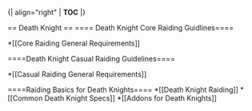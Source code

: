 {| align="right"
  | __TOC__
  |}



== Death Knight ==
==== Death Knight Core Raiding Guidlines====

*[[Core Raiding General Requirements]]


====Death Knight Casual Raiding Guidelines====

*[[Casual Raiding General Requirements]]


====Raiding Basics for Death Knights====
*[[Death Knight Raiding]]
*[[Common Death Knight Specs]]
*[[Addons for Death Knights]]